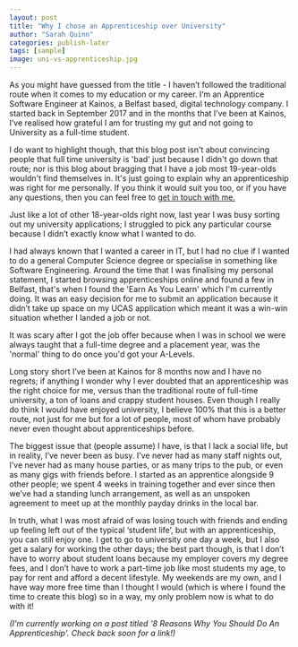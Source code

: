 ```yaml
---
layout: post
title: "Why I chose an Apprenticeship over University"
author: "Sarah Quinn"
categories: publish-later
tags: [sample]
image: uni-vs-apprenticeship.jpg
---
```


As you might have guessed from the title - I haven’t followed the traditional route when it comes to my education or my career.  I’m an Apprentice Software Engineer at Kainos, a Belfast based, digital technology company. I started back in September 2017 and in the months that I’ve been at Kainos, I’ve realised how grateful I am for trusting my gut and not going to University as a full-time student. 

I do want to highlight though, that this blog post isn't about convincing people that full time university is 'bad' just because I didn't go down that route; nor is this blog about bragging that I have a job most 19-year-olds wouldn't find themselves in. It's just going to explain why an apprenticeship was right for me personally. If you think it would suit you too, or if you have any questions, then you can feel free to <a href="http://squinnie.com//pages/contact.html">get in touch with me.<a>

Just like a lot of other 18-year-olds right now, last year I was busy sorting out my university applications; I struggled to pick any particular course because I didn’t exactly know what I wanted to do. 

I had always known that I wanted a career in IT, but I had no clue if I wanted to do a general Computer Science degree or specialise in something like Software Engineering. Around the time that I was finalising my personal statement, I started browsing apprenticeships online and found a few in Belfast, that's when I found the 'Earn As You Learn' which I'm currently doing. It was an easy decision for me to submit an application because it didn’t take up space on my UCAS application which meant it was a win-win situation whether I landed a job or not.

It was scary after I got the job offer because when I was in school we were always taught that a full-time degree and a placement year, was the 'normal' thing to do once you'd got your A-Levels.

Long story short I’ve been at Kainos for 8 months now and I have no regrets; if anything I wonder why I ever doubted that an apprenticeship was the right choice for me, versus than the traditional route of full-time university, a ton of loans and crappy student houses. Even though I really do think I would have enjoyed university, I believe 100% that this is a better route, not just for me but for a lot of people, most of whom have probably never even thought about apprenticeships before.

The biggest issue that (people assume) I have, is that I lack a social life, but in reality, I’ve never been as busy. I’ve never had as many staff nights out, I’ve never had as many house parties, or as many trips to the pub, or even as many gigs with friends before. I started as an apprentice alongside 9 other people; we spent 4 weeks in training together and ever since then we’ve had a standing lunch arrangement, as well as an unspoken agreement to meet up at the monthly payday drinks in the local bar. 

In truth, what I was most afraid of was losing touch with friends and ending up feeling left out of the typical ‘student life’, but with an apprenticeship, you can still enjoy one. I get to go to university one day a week, but I also get a salary for working the other days; the best part though, is that I don’t have to worry about student loans because my employer covers my degree fees, and I don’t have to work a part-time job like most students my age, to pay for rent and afford a decent lifestyle. My weekends are my own, and I have way more free time than I thought I would (which is where I found the time to create this blog) so in a way, my only problem now is what to do with it!



<i>(I'm currently working on a post titled '8 Reasons Why You Should Do An Apprenticeship'. Check back soon for a link!)<i>

